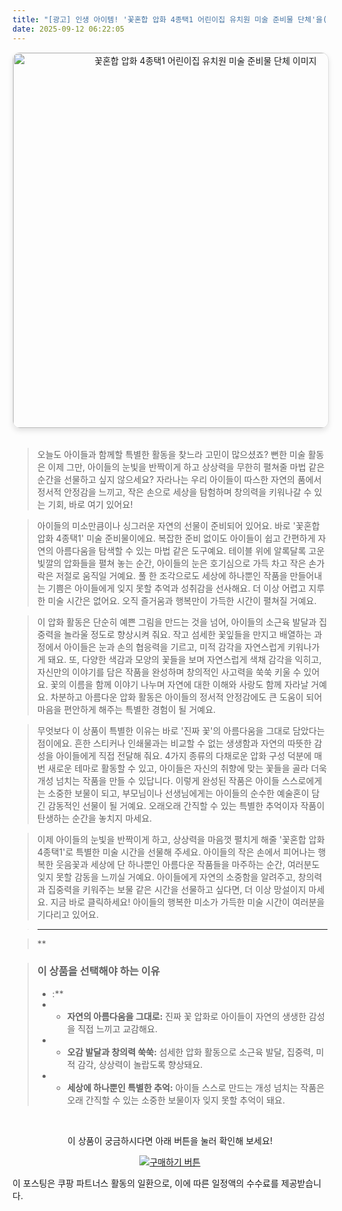 ```yaml
---
title: "[광고] 인생 아이템! '꽃혼합 압화 4종택1 어린이집 유치원 미술 준비물 단체'을(를) 만나보세요."
date: 2025-09-12 06:22:05
---
```


<div align="center">
    <a href="https://link.coupang.com/re/AFFSDP?lptag=AF8916626&pageKey=9040424747&itemId=26525211632&vendorItemId=93499458818&traceid=V0-153-cf9701d64c3a8866&requestid=20250912152148164116901470&token=31850C%7CGM" target="_blank">
        <img src="https://ads-partners.coupang.com/image1/F23ecbFsCarCXJIyF2Sj-G_YwT4Z8Yh5_pxBG-58ai7QQbzmJLcZ8KPowcwB-yHgaXB3Aozc2P_BYTvcuIbK8gR-Hu586y7GbOvmoPY8ekUV-qABQNDKRkfKNbORawCfRVOzUySU02rETPWFinX71ycFcJuxj8YKrH385-bj0z7KcVG1AWKaK2PrEVZJVZub7LJhzdb1K_rKTpx-OJj5JmqxG5jIajL5zF1wEWNsuLNvYKjtV9CGM337thclM_pSsaMRKf07ZcuCVSHe2OQbMiCF24Ee6_ACdRVjw6ppAlw_wmwleU0=" alt="꽃혼합 압화 4종택1 어린이집 유치원 미술 준비물 단체 이미지" width="600" style="max-width: 100%; height: auto; border-radius: 12px; border: 1px solid #e0e0e0; box-shadow: 0 4px 8px rgba(0,0,0,0.1);">
    </a>
</div>
<br>

> 오늘도 아이들과 함께할 특별한 활동을 찾느라 고민이 많으셨죠? 뻔한 미술 활동은 이제 그만, 아이들의 눈빛을 반짝이게 하고 상상력을 무한히 펼쳐줄 마법 같은 순간을 선물하고 싶지 않으세요? 자라나는 우리 아이들이 따스한 자연의 품에서 정서적 안정감을 느끼고, 작은 손으로 세상을 탐험하며 창의력을 키워나갈 수 있는 기회, 바로 여기 있어요!

> 아이들의 미소만큼이나 싱그러운 자연의 선물이 준비되어 있어요. 바로 '꽃혼합 압화 4종택1' 미술 준비물이에요. 복잡한 준비 없이도 아이들이 쉽고 간편하게 자연의 아름다움을 탐색할 수 있는 마법 같은 도구예요. 테이블 위에 알록달록 고운 빛깔의 압화들을 펼쳐 놓는 순간, 아이들의 눈은 호기심으로 가득 차고 작은 손가락은 저절로 움직일 거예요. 풀 한 조각으로도 세상에 하나뿐인 작품을 만들어내는 기쁨은 아이들에게 잊지 못할 추억과 성취감을 선사해요. 더 이상 어렵고 지루한 미술 시간은 없어요. 오직 즐거움과 행복만이 가득한 시간이 펼쳐질 거예요.

> 이 압화 활동은 단순히 예쁜 그림을 만드는 것을 넘어, 아이들의 소근육 발달과 집중력을 놀라울 정도로 향상시켜 줘요. 작고 섬세한 꽃잎들을 만지고 배열하는 과정에서 아이들은 눈과 손의 협응력을 기르고, 미적 감각을 자연스럽게 키워나가게 돼요. 또, 다양한 색감과 모양의 꽃들을 보며 자연스럽게 색채 감각을 익히고, 자신만의 이야기를 담은 작품을 완성하며 창의적인 사고력을 쑥쑥 키울 수 있어요. 꽃의 이름을 함께 이야기 나누며 자연에 대한 이해와 사랑도 함께 자라날 거예요. 차분하고 아름다운 압화 활동은 아이들의 정서적 안정감에도 큰 도움이 되어 마음을 편안하게 해주는 특별한 경험이 될 거예요.

> 무엇보다 이 상품이 특별한 이유는 바로 '진짜 꽃'의 아름다움을 그대로 담았다는 점이에요. 흔한 스티커나 인쇄물과는 비교할 수 없는 생생함과 자연의 따뜻한 감성을 아이들에게 직접 전달해 줘요. 4가지 종류의 다채로운 압화 구성 덕분에 매번 새로운 테마로 활동할 수 있고, 아이들은 자신의 취향에 맞는 꽃들을 골라 더욱 개성 넘치는 작품을 만들 수 있답니다. 이렇게 완성된 작품은 아이들 스스로에게는 소중한 보물이 되고, 부모님이나 선생님에게는 아이들의 순수한 예술혼이 담긴 감동적인 선물이 될 거예요. 오래오래 간직할 수 있는 특별한 추억이자 작품이 탄생하는 순간을 놓치지 마세요.

> 이제 아이들의 눈빛을 반짝이게 하고, 상상력을 마음껏 펼치게 해줄 '꽃혼합 압화 4종택1'로 특별한 미술 시간을 선물해 주세요. 아이들의 작은 손에서 피어나는 행복한 웃음꽃과 세상에 단 하나뿐인 아름다운 작품들을 마주하는 순간, 여러분도 잊지 못할 감동을 느끼실 거예요. 아이들에게 자연의 소중함을 알려주고, 창의력과 집중력을 키워주는 보물 같은 시간을 선물하고 싶다면, 더 이상 망설이지 마세요. 지금 바로 클릭하세요! 아이들의 행복한 미소가 가득한 미술 시간이 여러분을 기다리고 있어요.

> ***

> **


> ### 이 상품을 선택해야 하는 이유
> - :**
> - *   **자연의 아름다움을 그대로:** 진짜 꽃 압화로 아이들이 자연의 생생한 감성을 직접 느끼고 교감해요.
> - *   **오감 발달과 창의력 쑥쑥:** 섬세한 압화 활동으로 소근육 발달, 집중력, 미적 감각, 상상력이 놀랍도록 향상돼요.
> - *   **세상에 하나뿐인 특별한 추억:** 아이들 스스로 만드는 개성 넘치는 작품은 오래 간직할 수 있는 소중한 보물이자 잊지 못할 추억이 돼요.


<br>

<div align="center">
  <p>이 상품이 궁금하시다면 아래 버튼을 눌러 확인해 보세요!</p>
  <a href="https://link.coupang.com/re/AFFSDP?lptag=AF8916626&pageKey=9040424747&itemId=26525211632&vendorItemId=93499458818&traceid=V0-153-cf9701d64c3a8866&requestid=20250912152148164116901470&token=31850C%7CGM" target="_blank">
    <img src="https://img.shields.io/badge/지금 바로 구매하기-FF5722?style=for-the-badge&logo=coupa&logoColor=white" alt="구매하기 버튼">
  </a>
</div>

이 포스팅은 쿠팡 파트너스 활동의 일환으로, 이에 따른 일정액의 수수료를 제공받습니다.
